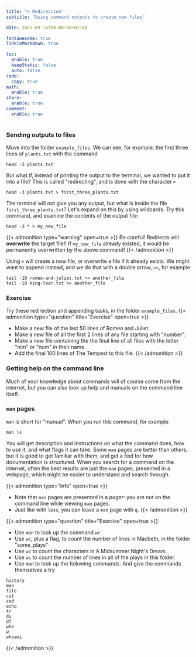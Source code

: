 ```yaml
---
title: "‣ Redirection"
subtitle: "Using command outputs to create new files"

date: 2022-09-16T00:00:00+01:00

fontawesome: true
linkToMarkdown: true

toc:
  enable: true
  keepStatic: false
  auto: false
code:
  copy: true
math:
  enable: true
share:
  enable: true
comment:
  enable: true
---
```


### Sending outputs to files

Move into the folder `example_files`. We can see, for example, the first three lines of `plants.txt` with the command

```
head -3 plants.txt
```

But what if, instead of printing the output to the terminal, we wanted to put it into a file? This is called "redirecting", and is done with the character `>`

```
head -3 plants.txt > first_three_plants.txt
```

The terminal will not give you any output, but what is inside the file `first_three_plants.txt`? Let's expand on this by using wildcards. Try this command, and examine the contents of the output file:

```
head -3 * > my_new_file
```

{{< admonition type="warning" open=true >}}
Be careful! Redirects will **overwrite** the target file!! If `my_new_file` already existed, it would be permanently overwritten by the above command!
{{< /admonition >}}

Using `>` will create a new file, or overwrite a file if it already exists. We might want to append instead, and we do that with a double arrow, `>>`, for example

```
tail -10 romeo-and-juliet.txt >> another_file
tail -10 king-lear.txt >> another_file
```

### Exercise
Try these redirection and appending tasks, in the folder `example_files`.
{{< admonition type="question" title="Exercise" open=true >}}
- Make a new file of the last 50 lines of Romeo and Juliet.
- Make a new file of all the first 2 lines of any file starting with "number".
- Make a new file containing the the final line of all files with the letter "nim" or "num" in their name.
- Add the final 100 lines of The Tempest to this file.
{{< /admonition >}}

### Getting help on the command line

Much of your knowledge about commands will of course come from the internet, but you can also look up help and manuals on the command line itself.

### `man` pages
`man` is short for "manual". When you run this command, for example

```
man ls
```

You will get description and instructions on what the command does, how to use it, and what flags it can take. Some `man` pages are better than others, but it is good to get familiar with them, and get a feel for how documentation is structured. When you search for a command on the internet, often the best results are just the `man` pages, presented in a webpage, which might be easier to understand and search through.

{{< admonition type="info" open=true >}}
- Note that `man` pages are presented in a _pager_: you are not on the command line while viewing `man` pages.
- Just like with `less`, you can leave a `man` page with `q`.
{{< /admonition >}}

{{< admonition type="question" title="Exercise" open=true >}}
- Use `man` to look up the command `wc`
- Use `wc`, plus a flag, to count the number of lines in Macbeth, in the folder "some_plays"
- Use `wc` to count the characters in A Midsummer Night's Dream.
- Use `wc` to count the number of lines in all of the plays in this folder.
- Use `man` to look up the following commands. And give the commands themselves a try
```
history
man
file
cut
sed
echo
tr
du
df
who
w
whoami
```
{{< /admonition >}}


